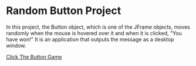 # Random Button Project
In this project, the Button object, which is one of the JFrame objects, moves randomly when the mouse is hovered over it and when it is clicked, "You have won!" It is an application that outputs the message as a desktop window.

[Click The Button Game](https://user-images.githubusercontent.com/79107137/226190414-a15c1435-1ee1-4411-8d66-8fda83a4581a.png)

